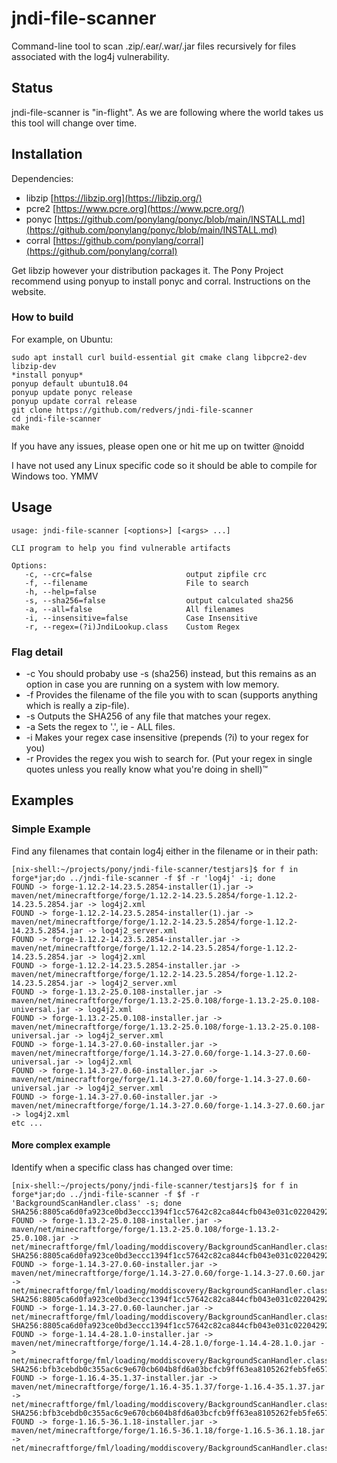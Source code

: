 # jndi-file-scanner

Command-line tool to scan .zip/.ear/.war/.jar files recursively for files associated with the log4j vulnerability.

## Status

jndi-file-scanner is "in-flight".  As we are following where the world takes us this tool will change over time.

## Installation

Dependencies:
* libzip [https://libzip.org](https://libzip.org/)
* pcre2  [https://www.pcre.org](https://www.pcre.org/)
* ponyc  [https://github.com/ponylang/ponyc/blob/main/INSTALL.md](https://github.com/ponylang/ponyc/blob/main/INSTALL.md)
* corral [https://github.com/ponylang/corral](https://github.com/ponylang/corral)

Get libzip however your distribution packages it.
The Pony Project recommend using ponyup to install ponyc and corral.  Instructions on the website.

### How to build

For example, on Ubuntu:

```shell
sudo apt install curl build-essential git cmake clang libpcre2-dev libzip-dev
*install ponyup*
ponyup default ubuntu18.04
ponyup update ponyc release
ponyup update corral release
git clone https://github.com/redvers/jndi-file-scanner
cd jndi-file-scanner
make
```

If you have any issues, please open one or hit me up on twitter @noidd

I have not used any Linux specific code so it should be able to compile for Windows too. YMMV


## Usage

```quote
usage: jndi-file-scanner [<options>] [<args> ...]

CLI program to help you find vulnerable artifacts

Options:
   -c, --crc=false                     output zipfile crc
   -f, --filename                      File to search
   -h, --help=false
   -s, --sha256=false                  output calculated sha256
   -a, --all=false                     All filenames
   -i, --insensitive=false             Case Insensitive
   -r, --regex=(?i)JndiLookup.class    Custom Regex
```

### Flag detail

* -c  You should probaby use -s (sha256) instead, but this remains as an option in case you are running on a system with low memory.
* -f  Provides the filename of the file you with to scan (supports anything which is really a zip-file).
* -s  Outputs the SHA256 of any file that matches your regex.
* -a  Sets the regex to '.', ie - ALL files.
* -i  Makes your regex case insensitive (prepends (?i) to your regex for you)
* -r  Provides the regex you wish to search for. (Put your regex in single quotes unless you really know what you're doing in shell)™


## Examples

### Simple Example

Find any filenames that contain log4j either in the filename or in their path:

```quote
[nix-shell:~/projects/pony/jndi-file-scanner/testjars]$ for f in forge*jar;do ../jndi-file-scanner -f $f -r 'log4j' -i; done
FOUND -> forge-1.12.2-14.23.5.2854-installer(1).jar -> maven/net/minecraftforge/forge/1.12.2-14.23.5.2854/forge-1.12.2-14.23.5.2854.jar -> log4j2.xml
FOUND -> forge-1.12.2-14.23.5.2854-installer(1).jar -> maven/net/minecraftforge/forge/1.12.2-14.23.5.2854/forge-1.12.2-14.23.5.2854.jar -> log4j2_server.xml
FOUND -> forge-1.12.2-14.23.5.2854-installer.jar -> maven/net/minecraftforge/forge/1.12.2-14.23.5.2854/forge-1.12.2-14.23.5.2854.jar -> log4j2.xml
FOUND -> forge-1.12.2-14.23.5.2854-installer.jar -> maven/net/minecraftforge/forge/1.12.2-14.23.5.2854/forge-1.12.2-14.23.5.2854.jar -> log4j2_server.xml
FOUND -> forge-1.13.2-25.0.108-installer.jar -> maven/net/minecraftforge/forge/1.13.2-25.0.108/forge-1.13.2-25.0.108-universal.jar -> log4j2.xml
FOUND -> forge-1.13.2-25.0.108-installer.jar -> maven/net/minecraftforge/forge/1.13.2-25.0.108/forge-1.13.2-25.0.108-universal.jar -> log4j2_server.xml
FOUND -> forge-1.14.3-27.0.60-installer.jar -> maven/net/minecraftforge/forge/1.14.3-27.0.60/forge-1.14.3-27.0.60-universal.jar -> log4j2.xml
FOUND -> forge-1.14.3-27.0.60-installer.jar -> maven/net/minecraftforge/forge/1.14.3-27.0.60/forge-1.14.3-27.0.60-universal.jar -> log4j2_server.xml
FOUND -> forge-1.14.3-27.0.60-installer.jar -> maven/net/minecraftforge/forge/1.14.3-27.0.60/forge-1.14.3-27.0.60.jar -> log4j2.xml
etc ...
```

#### More complex example

Identify when a specific class has changed over time:

```quote
[nix-shell:~/projects/pony/jndi-file-scanner/testjars]$ for f in forge*jar;do ../jndi-file-scanner -f $f -r 'BackgroundScanHandler.class' -s; done
SHA256:8805ca6d0fa923ce0bd3eccc1394f1cc57642c82ca844cfb043e031c02204292: FOUND -> forge-1.13.2-25.0.108-installer.jar -> maven/net/minecraftforge/forge/1.13.2-25.0.108/forge-1.13.2-25.0.108.jar -> net/minecraftforge/fml/loading/moddiscovery/BackgroundScanHandler.class
SHA256:8805ca6d0fa923ce0bd3eccc1394f1cc57642c82ca844cfb043e031c02204292: FOUND -> forge-1.14.3-27.0.60-installer.jar -> maven/net/minecraftforge/forge/1.14.3-27.0.60/forge-1.14.3-27.0.60.jar -> net/minecraftforge/fml/loading/moddiscovery/BackgroundScanHandler.class
SHA256:8805ca6d0fa923ce0bd3eccc1394f1cc57642c82ca844cfb043e031c02204292: FOUND -> forge-1.14.3-27.0.60-launcher.jar -> net/minecraftforge/fml/loading/moddiscovery/BackgroundScanHandler.class
SHA256:8805ca6d0fa923ce0bd3eccc1394f1cc57642c82ca844cfb043e031c02204292: FOUND -> forge-1.14.4-28.1.0-installer.jar -> maven/net/minecraftforge/forge/1.14.4-28.1.0/forge-1.14.4-28.1.0.jar -> net/minecraftforge/fml/loading/moddiscovery/BackgroundScanHandler.class
SHA256:bfb3cebdb0c355ac6c9e670cb604b8fd6a03bcfcb9ff63ea8105262feb5fe657: FOUND -> forge-1.16.4-35.1.37-installer.jar -> maven/net/minecraftforge/forge/1.16.4-35.1.37/forge-1.16.4-35.1.37.jar -> net/minecraftforge/fml/loading/moddiscovery/BackgroundScanHandler.class
SHA256:bfb3cebdb0c355ac6c9e670cb604b8fd6a03bcfcb9ff63ea8105262feb5fe657: FOUND -> forge-1.16.5-36.1.18-installer.jar -> maven/net/minecraftforge/forge/1.16.5-36.1.18/forge-1.16.5-36.1.18.jar -> net/minecraftforge/fml/loading/moddiscovery/BackgroundScanHandler.class
```

